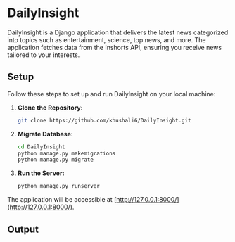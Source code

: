 # DailyInsight

DailyInsight is a Django application that delivers the latest news categorized into topics such as entertainment, science, top news, and more. The application fetches data from the Inshorts API, ensuring you receive news tailored to your interests.

## Setup

Follow these steps to set up and run DailyInsight on your local machine:

1. **Clone the Repository:**
   ```bash
   git clone https://github.com/khushali6/DailyInsight.git

2. **Migrate Database:**
   ```bash
   cd DailyInsight
   python manage.py makemigrations
   python manage.py migrate

1. **Run the Server:**
   ```bash
   python manage.py runserver

The application will be accessible at [http://127.0.0.1:8000/](http://127.0.0.1:8000/).

## Output


